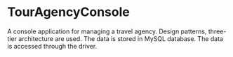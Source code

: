 # TourAgencyConsole

A console application for managing a travel agency.
Design patterns, three-tier architecture are used. The data is stored in MySQL database. The data is accessed through the driver.
